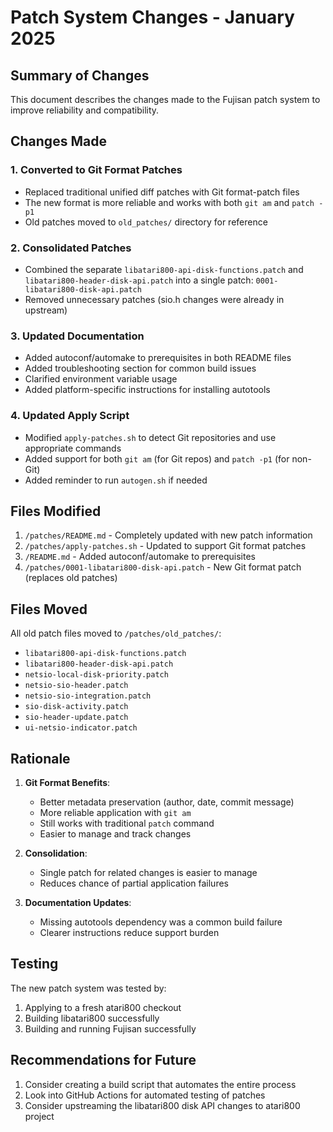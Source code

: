# Patch System Changes - January 2025

## Summary of Changes

This document describes the changes made to the Fujisan patch system to improve reliability and compatibility.

## Changes Made

### 1. Converted to Git Format Patches
- Replaced traditional unified diff patches with Git format-patch files
- The new format is more reliable and works with both `git am` and `patch -p1`
- Old patches moved to `old_patches/` directory for reference

### 2. Consolidated Patches
- Combined the separate `libatari800-api-disk-functions.patch` and `libatari800-header-disk-api.patch` into a single patch: `0001-libatari800-disk-api.patch`
- Removed unnecessary patches (sio.h changes were already in upstream)

### 3. Updated Documentation
- Added autoconf/automake to prerequisites in both README files
- Added troubleshooting section for common build issues
- Clarified environment variable usage
- Added platform-specific instructions for installing autotools

### 4. Updated Apply Script
- Modified `apply-patches.sh` to detect Git repositories and use appropriate commands
- Added support for both `git am` (for Git repos) and `patch -p1` (for non-Git)
- Added reminder to run `autogen.sh` if needed

## Files Modified

1. `/patches/README.md` - Completely updated with new patch information
2. `/patches/apply-patches.sh` - Updated to support Git format patches
3. `/README.md` - Added autoconf/automake to prerequisites
4. `/patches/0001-libatari800-disk-api.patch` - New Git format patch (replaces old patches)

## Files Moved

All old patch files moved to `/patches/old_patches/`:
- `libatari800-api-disk-functions.patch`
- `libatari800-header-disk-api.patch`
- `netsio-local-disk-priority.patch`
- `netsio-sio-header.patch`
- `netsio-sio-integration.patch`
- `sio-disk-activity.patch`
- `sio-header-update.patch`
- `ui-netsio-indicator.patch`

## Rationale

1. **Git Format Benefits**:
   - Better metadata preservation (author, date, commit message)
   - More reliable application with `git am`
   - Still works with traditional `patch` command
   - Easier to manage and track changes

2. **Consolidation**:
   - Single patch for related changes is easier to manage
   - Reduces chance of partial application failures

3. **Documentation Updates**:
   - Missing autotools dependency was a common build failure
   - Clearer instructions reduce support burden

## Testing

The new patch system was tested by:
1. Applying to a fresh atari800 checkout
2. Building libatari800 successfully
3. Building and running Fujisan successfully

## Recommendations for Future

1. Consider creating a build script that automates the entire process
2. Look into GitHub Actions for automated testing of patches
3. Consider upstreaming the libatari800 disk API changes to atari800 project